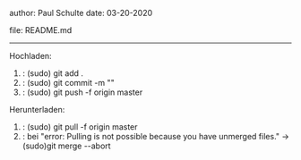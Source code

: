 author: Paul Schulte
date: 03-20-2020

file: README.md

------------------------------------------------------------------------------------

Hochladen:
1. : (sudo) git add .
2. : (sudo) git commit -m ""
3. : (sudo) git push -f origin master


Herunterladen:
1. : (sudo) git pull -f origin master
2. : bei "error: Pulling is not possible because you have unmerged files."
     -> (sudo)git merge --abort
